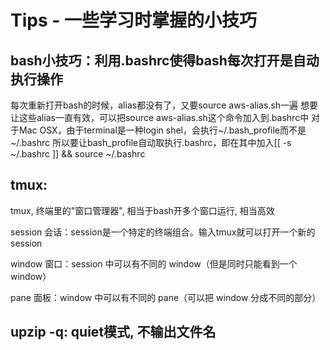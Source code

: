 # Tips - 一些学习时掌握的小技巧

## bash小技巧：利用.bashrc使得bash每次打开是自动执行操作
每次重新打开bash的时候，alias都没有了，又要source aws-alias.sh一遍
想要让这些alias一直有效，可以把source aws-alias.sh这个命令加入到.bashrc中
对于Mac OSX，由于terminal是一种login shel，会执行~/.bash_profile而不是~/.bashrc
所以要让bash_profile自动取执行.bashrc，即在其中加入[[ -s ~/.bashrc ]] && source ~/.bashrc


## tmux:

tmux, 终端里的"窗口管理器", 相当于bash开多个窗口运行, 相当高效

session 会话：session是一个特定的终端组合。输入tmux就可以打开一个新的session

window 窗口：session 中可以有不同的 window（但是同时只能看到一个 window）

pane 面板：window 中可以有不同的 pane（可以把 window 分成不同的部分）

## upzip -q: quiet模式, 不输出文件名